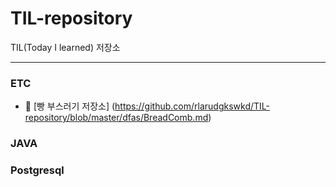 # TIL-repository
TIL(Today I learned) 저장소

---
### ETC
* 🍞 [빵 부스러기 저장소] (https://github.com/rlarudgkswkd/TIL-repository/blob/master/dfas/BreadComb.md)

### JAVA

### Postgresql
